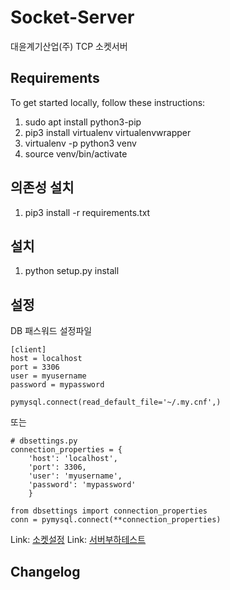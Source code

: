 # Socket-Server

대윤계기산업(주) TCP 소켓서버

## Requirements
To get started locally, follow these instructions:

1. sudo apt install python3-pip
1. pip3 install virtualenv virtualenvwrapper
1. virtualenv -p python3 venv
1. source venv/bin/activate

## 의존성 설치
1. pip3 install -r requirements.txt

## 설치
1. python setup.py install

## 설정

DB 패스워드 설정파일

```
[client]
host = localhost
port = 3306
user = myusername
password = mypassword

pymysql.connect(read_default_file='~/.my.cnf',)

```
또는

```
# dbsettings.py  
connection_properties = {
    'host': 'localhost',
    'port': 3306,
    'user': 'myusername',
    'password': 'mypassword'
    }

from dbsettings import connection_properties
conn = pymysql.connect(**connection_properties)
```


Link: [소켓설정](https://meetup.toast.com/posts/54)
Link: [서버부하테스트](https://artillery.io/docs/getting-started/)

## Changelog


